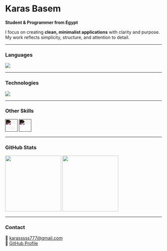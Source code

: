 # Karas Basem

**Student & Programmer from Egypt**

I focus on creating **clean, minimalist applications** with clarity and purpose.  
My work reflects simplicity, structure, and attention to detail.

---

### Languages
<p align="left">
  <img src="https://skillicons.dev/icons?i=python,cpp,java&theme=dark" />
</p>

---

### Technologies
<p align="left">
  <img src="https://skillicons.dev/icons?i=github,linux,androidstudio&theme=dark" />
</p>

---

### Other Skills
<p align="left">
  <img src="https://cdn.jsdelivr.net/gh/simple-icons/simple-icons/icons/microsoftword.svg" width="40" alt="Microsoft Word" style="filter: invert(1);" />
  <img src="https://cdn.jsdelivr.net/gh/simple-icons/simple-icons/icons/adobeacrobatreader.svg" width="40" alt="PDF Editing" style="filter: invert(1);" />
</p>

---

### GitHub Stats
<p align="left">
  <img height="180" src="https://github-readme-stats.vercel.app/api?username=KPR-MAN&show_icons=true&hide_border=true&theme=github_dark&include_all_commits=true" />
  <img height="180" src="https://github-readme-stats.vercel.app/api/top-langs/?username=KPR-MAN&layout=compact&hide_border=true&theme=github_dark" />
</p>

---

### Contact
📧 [karasssss777@gmail.com](mailto:karasssss777@gmail.com)  
🔗 [GitHub Profile](https://github.com/KPR-MAN)